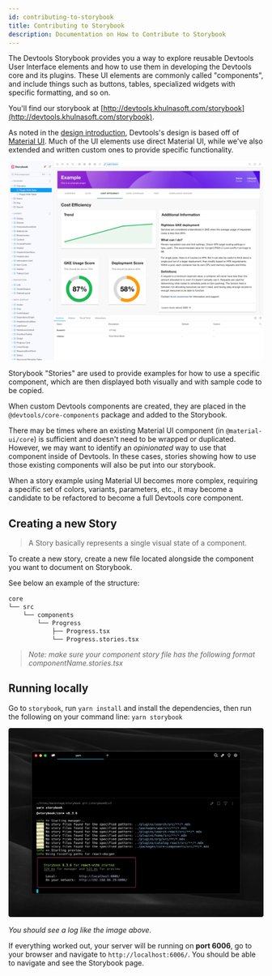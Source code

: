 ```yaml
---
id: contributing-to-storybook
title: Contributing to Storybook
description: Documentation on How to Contribute to Storybook
---
```


The Devtools Storybook provides you a way to explore reusable Devtools User
Interface elements and how to use them in developing the Devtools core and its
plugins. These UI elements are commonly called "components", and include things
such as buttons, tables, specialized widgets with specific formatting, and so
on.

You'll find our storybook at
[http://devtools.khulnasoft.com/storybook](http://devtools.khulnasoft.com/storybook).

As noted in the [design introduction](design.md), Devtools's design is based
off of [Material UI](https://material-ui.com/). Much of the UI elements use
direct Material UI, while we've also extended and written custom ones to provide
specific functionality.

![Storybook Page](../assets/dls/storybook-page.png)

Storybook "Stories" are used to provide examples for how to use a specific
component, which are then displayed both visually and with sample code to be
copied.

When custom Devtools components are created, they are placed in the
`@devtools/core-components` package and added to the Storybook.

There may be times where an existing Material UI component (in
`@material-ui/core`) is sufficient and doesn't need to be wrapped or duplicated.
However, we may want to identify an _opinionated_ way to use that component
inside of Devtools. In these cases, stories showing how to use those existing
components will also be put into our storybook.

When a story example using Material UI becomes more complex, requiring a
specific set of colors, variants, parameters, etc., it may become a candidate to
be refactored to become a full Devtools core component.

## Creating a new Story

> A Story basically represents a single visual state of a component.

To create a new story, create a new file located alongside the component you
want to document on Storybook.

See below an example of the structure:

```
core
└── src
    └── components
        └── Progress
            ├── Progress.tsx
            └── Progress.stories.tsx
```

> _Note: make sure your component story file has the following format
> componentName.stories.tsx_

## Running locally

Go to `storybook`, run `yarn install` and install the dependencies, then run the
following on your command line: `yarn storybook`

![Storybook command startup](../assets/dls/running-storybook.png)

_You should see a log like the image above._

If everything worked out, your server will be running on **port 6006**, go to
your browser and navigate to `http://localhost:6006/`. You should be able to
navigate and see the Storybook page.
